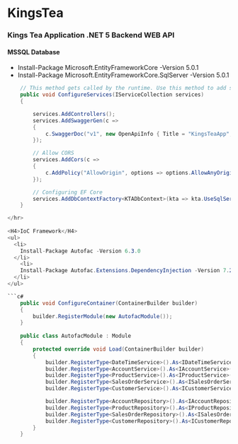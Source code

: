 # KingsTea
<H3> Kings Tea Application .NET 5 Backend WEB API </H3>

<H4>MSSQL Database</H4>
<ul>
  <li>
    Install-Package Microsoft.EntityFrameworkCore -Version 5.0.1
  </li>
    <li>
    Install-Package Microsoft.EntityFrameworkCore.SqlServer -Version 5.0.1
  </li>   
</ul>

```c#
    // This method gets called by the runtime. Use this method to add services to the container.
    public void ConfigureServices(IServiceCollection services)
    {

        services.AddControllers();
        services.AddSwaggerGen(c =>
        {
            c.SwaggerDoc("v1", new OpenApiInfo { Title = "KingsTeaApp", Version = "v1" });
        });

        // Allow CORS
        services.AddCors(c =>
        {
            c.AddPolicy("AllowOrigin", options => options.AllowAnyOrigin());
        });

        // Configuring EF Core
        services.AddDbContextFactory<KTADbContext>(kta => kta.UseSqlServer(Configuration["DefaultConnection"]));            
    }

</hr>
    
<H4>IoC Framework</H4>
<ul>
  <li>
    Install-Package Autofac -Version 6.3.0
  </li>
    <li>
    Install-Package Autofac.Extensions.DependencyInjection -Version 7.2.0
  </li>   
</ul>

```c#
    public void ConfigureContainer(ContainerBuilder builder)
    {
        builder.RegisterModule(new AutofacModule());
    }
    
    public class AutofacModule : Module
    {
        protected override void Load(ContainerBuilder builder)
        {
            builder.RegisterType<DateTimeService>().As<IDateTimeService>().InstancePerLifetimeScope();
            builder.RegisterType<AccountService>().As<IAccountService>().InstancePerLifetimeScope();
            builder.RegisterType<ProductService>().As<IProductService>().InstancePerLifetimeScope();
            builder.RegisterType<SalesOrderService>().As<ISalesOrderService>().InstancePerLifetimeScope();
            builder.RegisterType<CustomerService>().As<ICustomerService>().InstancePerLifetimeScope();

            builder.RegisterType<AccountRepository>().As<IAccountRepository>().InstancePerLifetimeScope();
            builder.RegisterType<ProductRepository>().As<IProductRepository>().InstancePerLifetimeScope();
            builder.RegisterType<SalesOrderRepository>().As<ISalesOrderRepository>().InstancePerLifetimeScope();
            builder.RegisterType<CustomerRepository>().As<ICustomerRepository>().InstancePerLifetimeScope();
        }
    }
